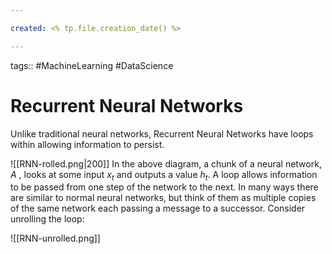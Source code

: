 ```yaml
---

created: <% tp.file.creation_date() %>

---
```

tags:: #MachineLearning #DataScience 

# Recurrent Neural Networks

Unlike traditional neural networks, Recurrent Neural Networks have loops within allowing information to persist.

![[RNN-rolled.png|200]]
In the above diagram, a chunk of a neural network, $A$ , looks at some input $x_t$ and outputs a value $h_t$. A loop allows information to be passed from one step of the network to the next. In many ways there are similar to normal neural networks, but think of them as multiple copies of the same network each passing a message to a successor. Consider unrolling the loop:

![[RNN-unrolled.png]]


